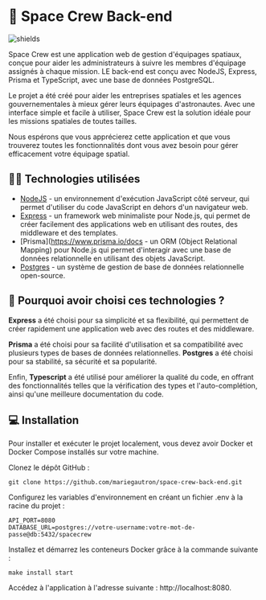 # 🚀 Space Crew Back-end

<p><img src="https://img.shields.io/github/last-commit/mariegautron/el-anis-app.svg?style=flat-square" alt="shields"></p>

Space Crew est une application web de gestion d'équipages spatiaux, conçue pour aider les administrateurs à suivre les membres d'équipage assignés à chaque mission. LE back-end est conçu avec NodeJS, Express, Prisma et TypeScript, avec une base de données PostgreSQL.

Le projet a été créé pour aider les entreprises spatiales et les agences gouvernementales à mieux gérer leurs équipages d'astronautes. Avec une interface simple et facile à utiliser, Space Crew est la solution idéale pour les missions spatiales de toutes tailles.

Nous espérons que vous apprécierez cette application et que vous trouverez toutes les fonctionnalités dont vous avez besoin pour gérer efficacement votre équipage spatial.

## 👨‍💻 Technologies utilisées

- [NodeJS](https://nodejs.org/en/docs) - un environnement d'exécution JavaScript côté serveur, qui permet d'utiliser du code JavaScript en dehors d'un navigateur web.
- [Express](https://expressjs.com/fr/) - un framework web minimaliste pour Node.js, qui permet de créer facilement des applications web en utilisant des routes, des middleware et des templates.
- [Prisma](https://www.prisma.io/docs - un ORM (Object Relational Mapping) pour Node.js qui permet d'interagir avec une base de données relationnelle en utilisant des objets JavaScript.
- [Postgres](https://www.postgresql.org/docs/) - un système de gestion de base de données relationnelle open-source.

## 🤔 Pourquoi avoir choisi ces technologies ?

**Express** a été choisi pour sa simplicité et sa flexibilité, qui permettent de créer rapidement une application web avec des routes et des middleware.

**Prisma** a été choisi pour sa facilité d'utilisation et sa compatibilité avec plusieurs types de bases de données relationnelles. **Postgres** a été choisi pour sa stabilité, sa sécurité et sa popularité.

Enfin, **Typescript** a été utilisé pour améliorer la qualité du code, en offrant des fonctionnalités telles que la vérification des types et l'auto-complétion, ainsi qu'une meilleure documentation du code.

## 💻 Installation

Pour installer et exécuter le projet localement, vous devez avoir Docker et Docker Compose installés sur votre machine.

Clonez le dépôt GitHub :

```
git clone https://github.com/mariegautron/space-crew-back-end.git
```

Configurez les variables d'environnement en créant un fichier .env à la racine du projet :

```
API_PORT=8080
DATABASE_URL=postgres://votre-username:votre-mot-de-passe@db:5432/spacecrew
```

Installez et démarrez les conteneurs Docker grâce à la commande suivante :

```
make install start
```


Accédez à l'application à l'adresse suivante : http://localhost:8080.
